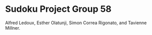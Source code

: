 # Sudoku Project Group 58

Alfred Ledoux, Esther Olatunji, Simon Correa Rigonato, and Tavienne Millner.


